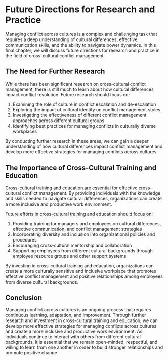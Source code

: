 Future Directions for Research and Practice
===================================================================

Managing conflict across cultures is a complex and challenging task that requires a deep understanding of cultural differences, effective communication skills, and the ability to navigate power dynamics. In this final chapter, we will discuss future directions for research and practice in the field of cross-cultural conflict management.

The Need for Further Research
-----------------------------

While there has been significant research on cross-cultural conflict management, there is still much to learn about how cultural differences impact conflict resolution. Future research should focus on:

1. Examining the role of culture in conflict escalation and de-escalation
2. Exploring the impact of cultural identity on conflict management styles
3. Investigating the effectiveness of different conflict management approaches across different cultural groups
4. Identifying best practices for managing conflicts in culturally diverse workplaces

By conducting further research in these areas, we can gain a deeper understanding of how cultural differences impact conflict management and develop more effective strategies for managing conflicts across cultures.

The Importance of Cross-Cultural Training and Education
-------------------------------------------------------

Cross-cultural training and education are essential for effective cross-cultural conflict management. By providing individuals with the knowledge and skills needed to navigate cultural differences, organizations can create a more inclusive and productive work environment.

Future efforts in cross-cultural training and education should focus on:

1. Providing training for managers and employees on cultural differences, effective communication, and conflict management strategies
2. Incorporating diversity and inclusion into organizational policies and procedures
3. Encouraging cross-cultural mentorship and collaboration
4. Supporting employees from different cultural backgrounds through employee resource groups and other support systems

By investing in cross-cultural training and education, organizations can create a more culturally sensitive and inclusive workplace that promotes effective conflict management and positive relationships among employees from diverse cultural backgrounds.

Conclusion
----------

Managing conflict across cultures is an ongoing process that requires continuous learning, adaptation, and improvement. Through further research and investment in cross-cultural training and education, we can develop more effective strategies for managing conflicts across cultures and create a more inclusive and productive work environment. As individuals continue to interact with others from different cultural backgrounds, it is essential that we remain open-minded, respectful, and willing to learn from one another in order to build stronger relationships and promote positive change.

